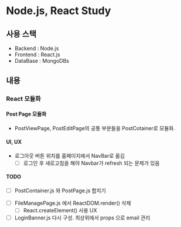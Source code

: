 # Node.js, React Study

## 사용 스택
*	Backend : Node.js
* 	Frontend : React.js
* 	DataBase : MongoDBs

## 내용

### React 모듈화
#### Post Page 모듈화
*	PostViewPage, PostEditPage의 공통 부분들을 PostCotainer로 모듈화.
#### UI, UX
*	로그아웃 버튼 위치를 홈페이지에서 NavBar로 옮김
	- [ ] 로그인 후 새로고침을 해야 Navbar가 refresh 되는 문제가 있음

#### TODO

*	[ ] PostContainer.js 와 PostPage.js 합치기
-	[ ] FileManagePage.js 에서 ReactDOM.render() 삭제
	-	[ ] React.createElement() 사용 UX
-	[ ] LoginBanner.js 다시 구성. 최상위에서 props 으로 email 관리